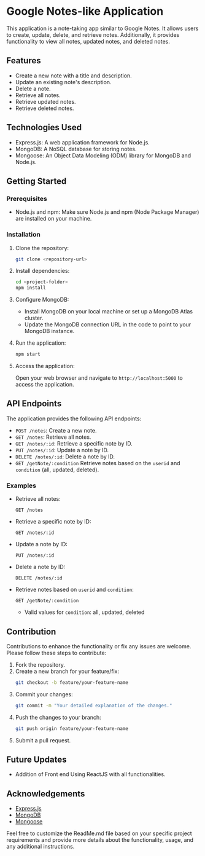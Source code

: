 # Google Notes-like Application

This application is a note-taking app similar to Google Notes. It allows users to create, update, delete, and retrieve notes. Additionally, it provides functionality to view all notes, updated notes, and deleted notes.

## Features

- Create a new note with a title and description.
- Update an existing note's description.
- Delete a note.
- Retrieve all notes.
- Retrieve updated notes.
- Retrieve deleted notes.

## Technologies Used

- Express.js: A web application framework for Node.js.
- MongoDB: A NoSQL database for storing notes.
- Mongoose: An Object Data Modeling (ODM) library for MongoDB and Node.js.

## Getting Started

### Prerequisites

- Node.js and npm: Make sure Node.js and npm (Node Package Manager) are installed on your machine.

### Installation

1. Clone the repository:

   ```bash
   git clone <repository-url>
   ```

2. Install dependencies:

   ```bash
   cd <project-folder>
   npm install
   ```

3. Configure MongoDB:

   - Install MongoDB on your local machine or set up a MongoDB Atlas cluster.
   - Update the MongoDB connection URL in the code to point to your MongoDB instance.

4. Run the application:

   ```bash
   npm start
   ```

5. Access the application:

   Open your web browser and navigate to `http://localhost:5000` to access the application.

## API Endpoints

The application provides the following API endpoints:

- `POST /notes`: Create a new note.
- `GET /notes`: Retrieve all notes.
- `GET /notes/:id`: Retrieve a specific note by ID.
- `PUT /notes/:id`: Update a note by ID.
- `DELETE /notes/:id`: Delete a note by ID.
- `GET /getNote/:condition` Retrieve notes based on the `userid` and `condition` (all, updated, deleted).

### Examples

- Retrieve all notes:
  ```
  GET /notes
  ```

- Retrieve a specific note by ID:
  ```
  GET /notes/:id
  ```

- Update a note by ID:
  ```
  PUT /notes/:id
  ```

- Delete a note by ID:
  ```
  DELETE /notes/:id
  ```

- Retrieve notes based on `userid` and `condition`:
  ```
  GET /getNote/:condition
  ```
  - Valid values for `condition`: all, updated, deleted

## Contribution

Contributions to enhance the functionality or fix any issues are welcome. Please follow these steps to contribute:

1. Fork the repository.
2. Create a new branch for your feature/fix:
   ```bash
   git checkout -b feature/your-feature-name
   ```
3. Commit your changes:
   ```bash
   git commit -m "Your detailed explanation of the changes."
   ```
4. Push the changes to your branch:
   ```bash
   git push origin feature/your-feature-name
   ```
5. Submit a pull request.

## Future Updates
- Addition of Front end Using ReactJS with all functionalities.

## Acknowledgements

- [Express.js](https://expressjs.com)
- [MongoDB](https://www.mongodb.com)
- [Mongoose](https://mongoosejs.com)

Feel free to customize the ReadMe.md file based on your specific project requirements and provide more details about the functionality, usage, and any additional instructions.
